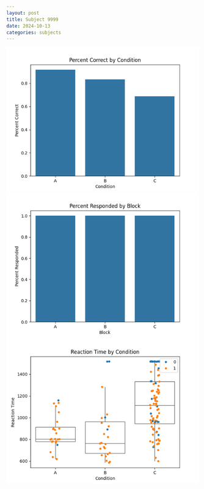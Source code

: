 ```yaml
---
layout: post
title: Subject 9999
date: 2024-10-13
categories: subjects
---
```


![](data/9999/run-2/9999_ATS_percent_correct.png)
![](data/9999/run-2/9999_ATS_percent_responded.png)
![](data/9999/run-2/9999_ATS_rt.png)
